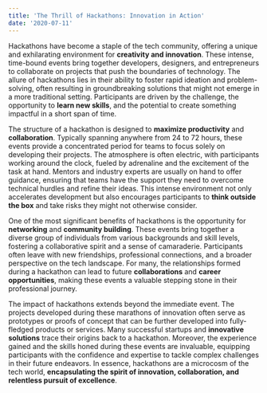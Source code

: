 ```yaml
---
title: 'The Thrill of Hackathons: Innovation in Action'
date: '2020-07-11'
---
```



Hackathons have become a staple of the tech community, offering a unique and exhilarating environment for **creativity and innovation**. These intense, time-bound events bring together developers, designers, and entrepreneurs to collaborate on projects that push the boundaries of technology. The allure of hackathons lies in their ability to foster rapid ideation and problem-solving, often resulting in groundbreaking solutions that might not emerge in a more traditional setting. Participants are driven by the challenge, the opportunity to **learn new skills**, and the potential to create something impactful in a short span of time.

The structure of a hackathon is designed to **maximize productivity** and **collaboration**. Typically spanning anywhere from 24 to 72 hours, these events provide a concentrated period for teams to focus solely on developing their projects. The atmosphere is often electric, with participants working around the clock, fueled by adrenaline and the excitement of the task at hand. Mentors and industry experts are usually on hand to offer guidance, ensuring that teams have the support they need to overcome technical hurdles and refine their ideas. This intense environment not only accelerates development but also encourages participants to **think outside the box** and take risks they might not otherwise consider.

One of the most significant benefits of hackathons is the opportunity for **networking** and **community building**. These events bring together a diverse group of individuals from various backgrounds and skill levels, fostering a collaborative spirit and a sense of camaraderie. Participants often leave with new friendships, professional connections, and a broader perspective on the tech landscape. For many, the relationships formed during a hackathon can lead to future **collaborations** and **career opportunities**, making these events a valuable stepping stone in their professional journey.

The impact of hackathons extends beyond the immediate event. The projects developed during these marathons of innovation often serve as prototypes or proofs of concept that can be further developed into fully-fledged products or services. Many successful startups and **innovative solutions** trace their origins back to a hackathon. Moreover, the experience gained and the skills honed during these events are invaluable, equipping participants with the confidence and expertise to tackle complex challenges in their future endeavors. In essence, hackathons are a microcosm of the tech world, **encapsulating the spirit of innovation, collaboration, and relentless pursuit of excellence**.
